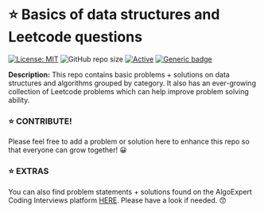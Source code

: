 # ⭐ Basics of data structures and Leetcode questions

[![License: MIT](https://img.shields.io/badge/License-MIT-yellow.svg)](https://opensource.org/licenses/MIT "MIT License")
![GitHub repo size](https://img.shields.io/github/repo-size/das-jishu/data-structures-basics-leetcode)
[![Active](http://img.shields.io/badge/Status-Active-green.svg)](https://github.com/das-jishu/data-structures-basics-leetcode)
[![Generic badge](https://img.shields.io/badge/lang-python-yellow.svg)](https://www.python.org/)

**Description:** This repo contains basic problems + solutions on data structures and algorithms grouped by category. It also has an ever-growing collection of Leetcode problems which can help improve problem solving ability.

### ⭐ CONTRIBUTE!

Please feel free to add a problem or solution here to enhance this repo so that everyone can grow together! 😀

### ⭐ EXTRAS

You can also find problem statements + solutions found on the AlgoExpert Coding Interviews platform [HERE](https://github.com/das-jishu/algoexpert-data-structures-algorithms). Please have a look if needed. 😙

